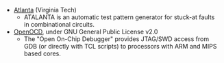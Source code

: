 - [Atlanta](https://github.com/hsluoyz/Atalanta) (Virginia Tech)
  - ATALANTA is an automatic test pattern generator for stuck-at faults in combinational circuits.
- [OpenOCD](https://sourceforge.net/projects/openocd/), under GNU General Public License v2.0
  - The "Open On-Chip Debugger" provides JTAG/SWD access from GDB (or directly with TCL scripts) to processors with ARM and MIPS based cores.
